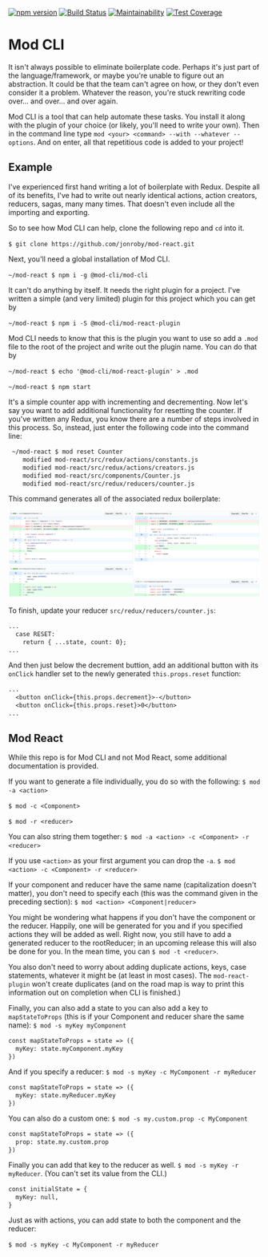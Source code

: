 [![npm version](https://badge.fury.io/js/%40mod-cli%2Fmod-cli.svg)](https://badge.fury.io/js/%40mod-cli%2Fmod-cli)
[![Build Status](https://travis-ci.com/jonroby/mod-cli.svg?branch=master)](https://travis-ci.com/jonroby/mod-cli)
[![Maintainability](https://api.codeclimate.com/v1/badges/1bde59e92968538f845c/maintainability)](https://codeclimate.com/github/jonroby/mod-cli/maintainability)
[![Test Coverage](https://api.codeclimate.com/v1/badges/1bde59e92968538f845c/test_coverage)](https://codeclimate.com/github/jonroby/mod-cli/test_coverage)

# Mod CLI

It isn't always possible to eliminate boilerplate code. Perhaps it's just part
of the language/framework, or maybe you're unable to figure out an abstraction.
It could be that the team can't agree on how, or they don't even consider it a problem.
Whatever the reason, you're stuck rewriting code over... and over... and over again.

Mod CLI is a tool that can help automate these tasks. You install it along with
the plugin of your choice (or likely, you'll need to write your own). Then
in the command line type `mod <your> <command> --with --whatever --options`.
And on enter, all that repetitious code is added to your project!

## Example

I've experienced first hand writing a lot of boilerplate with Redux. Despite all
of its benefits, I've had to write out nearly identical actions, action creators,
reducers, sagas, many many times. That doesn't even include all the importing
and exporting.

So to see how Mod CLI can help, clone the following repo and `cd` into it.

`$ git clone https://github.com/jonroby/mod-react.git`

Next, you'll need a global installation of Mod CLI.

`~/mod-react $ npm i -g @mod-cli/mod-cli`

It can't do anything by itself. It needs the right plugin for a
project. I've written a simple (and very limited) plugin for this project
which you can get by

`~/mod-react $ npm i -S @mod-cli/mod-react-plugin`

Mod CLI needs to know that this is the plugin you want to use so add a
`.mod` file to the root of the project and write out the plugin name.
You can do that by

`~/mod-react $ echo '@mod-cli/mod-react-plugin' > .mod`

`~/mod-react $ npm start`

It's a simple counter app with incrementing and decrementing. Now let's say you
want to add additional functionality for resetting the counter. If you've written
any Redux, you know there are a number of steps involved in this process. So,
instead, just enter the following code into the command line:

```
 ~/mod-react $ mod reset Counter
    modified mod-react/src/redux/actions/constants.js
    modified mod-react/src/redux/actions/creators.js
    modified mod-react/src/components/Counter.js
    modified mod-react/src/redux/reducers/counter.js
```

This command generates all of the associated redux boilerplate:

![Screenshot](readme-images/mod-cli-diffs.png)

To finish, update your reducer `src/redux/reducers/counter.js`:

```
...
  case RESET:
    return { ...state, count: 0};
...
```

And then just below the decrement buttion, add an additional button with its
`onClick` handler set to the newly generated `this.props.reset` function: 
```
...
  <button onClick={this.props.decrement}>-</button>
  <button onClick={this.props.reset}>0</button>
...
```

## Mod React

While this repo is for Mod CLI and not Mod React, some additional documentation
is provided.

If you want to generate a file individually, you do so with the following:
`$ mod -a <action>`

`$ mod -c <Component>`

`$ mod -r <reducer>`

You can also string them together:
`$ mod -a <action> -c <Component> -r <reducer>`

If you use `<action>` as your first argument you can drop the `-a`.
`$ mod <action> -c <Component> -r <reducer>`

If your component and reducer have the same name (capitalization doesn't matter),
you don't need to specify each (this was the command given in the preceding
section):
`$ mod <action> <Component|reducer>`

You might be wondering what happens if you don't have the component or the reducer.
Happily, one will be generated for you and if you specified actions they will be
added as well. Right now, you still have to add a generated reducer to the
rootReducer; in an upcoming release this will also be done for you. In the mean
time, you can `$ mod -t <reducer>`.

You also don't need to worry about adding duplicate actions, keys, case statements,
whatever it might be (at least in most cases). The `mod-react-plugin` won't
create duplicates (and on the road map is way to print this information out on
completion when CLI is finished.)

Finally, you can also add a state to you can also add a key to `mapStateToProps`
(this is if your Component and reducer share the same name):
`$ mod -s myKey myComponent`

```
const mapStateToProps = state => ({
  myKey: state.myComponent.myKey
})
```

And if you specify a reducer: `$ mod -s myKey -c MyComponent -r myReducer`
```
const mapStateToProps = state => ({
  myKey: state.myReducer.myKey
})
```

You can also do a custom one: `$ mod -s my.custom.prop -c MyComponent`

```
const mapStateToProps = state => ({
  prop: state.my.custom.prop
})
```

Finally you can add that key to the reducer as well. `$ mod -s myKey -r myReducer`.
(You can't set its value from the CLI.)

```
const initialState = {
  myKey: null,
}
```

Just as with actions, you can add state to both the component and the reducer:

`$ mod -s myKey -c MyComponent -r myReducer`